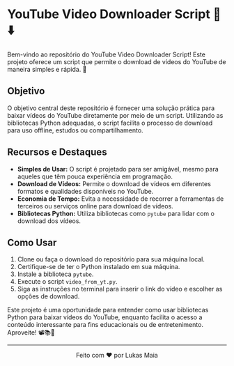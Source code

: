 # YouTube Video Downloader Script 🎥⬇️

Bem-vindo ao repositório do YouTube Video Downloader Script! Este projeto oferece um script que permite o download de vídeos do YouTube de maneira simples e rápida. 🚀

## Objetivo

O objetivo central deste repositório é fornecer uma solução prática para baixar vídeos do YouTube diretamente por meio de um script. Utilizando as bibliotecas Python adequadas, o script facilita o processo de download para uso offline, estudos ou compartilhamento.

## Recursos e Destaques

- **Simples de Usar:** O script é projetado para ser amigável, mesmo para aqueles que têm pouca experiência em programação.
- **Download de Vídeos:** Permite o download de vídeos em diferentes formatos e qualidades disponíveis no YouTube.
- **Economia de Tempo:** Evita a necessidade de recorrer a ferramentas de terceiros ou serviços online para download de vídeos.
- **Bibliotecas Python:** Utiliza bibliotecas como `pytube` para lidar com o download dos vídeos.

## Como Usar

1. Clone ou faça o download do repositório para sua máquina local.
2. Certifique-se de ter o Python instalado em sua máquina.
3. Instale a biblioteca `pytube`.
4. Execute o script `video_from_yt.py`.
5. Siga as instruções no terminal para inserir o link do vídeo e escolher as opções de download.


Este projeto é uma oportunidade para entender como usar bibliotecas Python para baixar vídeos do YouTube, enquanto facilita o acesso a conteúdo interessante para fins educacionais ou de entretenimento. Aproveite! 📽️📚🎉

---

<p align="center">
  Feito com ❤️ por Lukas Maia
</p>

